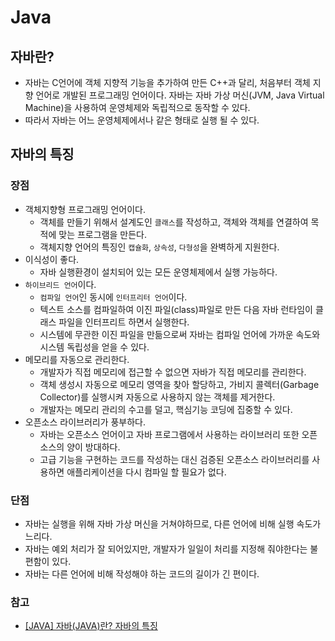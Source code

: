 # Java

## 자바란?

- 자바는 C언어에 객체 지향적 기능을 추가하여 만든 C++과 달리, 처음부터 객체 지향 언어로 개발된 프로그래밍 언어이다. 자바는 자바 가상 머신(JVM, Java Virtual Machine)을 사용하여 운영체제와 독립적으로 동작할 수 있다.
- 따라서 자바는 어느 운영체제에서나 같은 형태로 실행 될 수 있다.

## 자바의 특징

### 장점

- 객체지향형 프로그래밍 언어이다.
  - 객체를 만들기 위해서 설계도인 `클래스`를 작성하고, 객체와 객체를 연결하여 목적에 맞는 프로그램을 만든다.
  - 객체지향 언어의 특징인 `캡슐화`, `상속성`, `다형성`을 완벽하게 지원한다.
- 이식성이 좋다.
  - 자바 실행환경이 설치되어 있는 모든 운영체제에서 실행 가능하다.
- `하이브리드 언어`이다.
  - `컴파일 언어`인 동시에 `인터프리터 언어`이다.
  - 텍스트 소스를 컴파일하여 이진 파일(class)파일로 만든 다음 자바 런타임이 클래스 파일을 인터프리트 하면서 실행한다.
  - 시스템에 무관한 이진 파일을 만듦으로써 자바는 컴파일 언어에 가까운 속도와 시스템 독립성을 얻을 수 있다.
- 메모리를 자동으로 관리한다.
  - 개발자가 직접 메모리에 접근할 수 없으면 자바가 직접 메모리를 관리한다.
  - 객체 생성시 자동으로 메모리 영역을 찾아 할당하고, 가비지 콜렉터(Garbage Collector)를 실행시켜 자동으로 사용하지 않는 객체를 제거한다.
  - 개발자는 메모리 관리의 수고를 덜고, 핵심기능 코딩에 집중할 수 있다.
- 오픈소스 라이브러리가 풍부하다.
  - 자바는 오픈소스 언어이고 자바 프로그램에서 사용하는 라이브러리 또한 오픈소스의 양이 방대하다.
  - 고급 기능을 구현하는 코드를 작성하는 대신 검증된 오픈소스 라이브러리를 사용하면 애플리케이션을 다시 컴파일 할 필요가 없다.

### 단점

- 자바는 실행을 위해 자바 가상 머신을 거쳐야하므로, 다른 언어에 비해 실행 속도가 느리다.
- 자바는 예외 처리가 잘 되어있지만, 개발자가 일일이 처리를 지정해 줘야한다는 불편함이 있다.
- 자바는 다른 언어에 비해 작성해야 하는 코드의 길이가 긴 편이다.

### 참고

- [[JAVA] 자바(JAVA)란? 자바의 특징](https://code-lab1.tistory.com/63)
